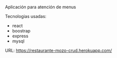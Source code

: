 Aplicación para atención de menus

Tecnologias usadas:
- react
- boostrap
- express
- mysql

URL: https://restaurante-mozo-crud.herokuapp.com/